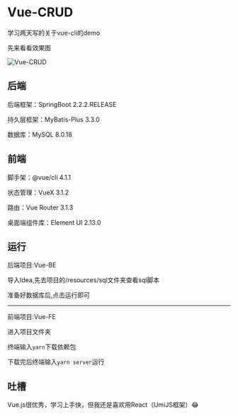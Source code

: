 # Vue-CRUD
学习两天写的关于vue-cli的demo

先来看看效果图

![Vue-CRUD](GIF/Vue-CRUD.gif)



## 后端

后端框架：SpringBoot 2.2.2.RELEASE

持久层框架：MyBatis-Plus 3.3.0

数据库：MySQL 8.0.18



## 前端

脚手架：@vue/cli 4.1.1

状态管理：VueX 3.1.2

路由：Vue Router 3.1.3

桌面端组件库：Element UI 2.13.0



## 运行

后端项目:Vue-BE

导入Idea,先去项目的/resources/sql文件夹查看sql脚本

准备好数据库后,点击运行即可

---

前端项目:Vue-FE

进入项目文件夹

终端输入`yarn`下载依赖包

下载完后终端输入`yarn server`运行



 ## 吐槽

Vue.js很优秀，学习上手快，但我还是喜欢用React（UmiJS框架）😂

